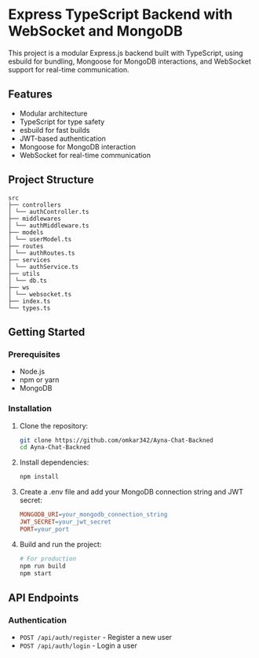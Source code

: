 # Express TypeScript Backend with WebSocket and MongoDB

This project is a modular Express.js backend built with TypeScript, using esbuild for bundling, Mongoose for MongoDB interactions, and WebSocket support for real-time communication.

## Features

- Modular architecture
- TypeScript for type safety
- esbuild for fast builds
- JWT-based authentication
- Mongoose for MongoDB interaction
- WebSocket for real-time communication

## Project Structure

```
src
├── controllers
│ └── authController.ts
├── middlewares
│ └── authMiddleware.ts
├── models
│ └── userModel.ts
├── routes
│ └── authRoutes.ts
├── services
│ └── authService.ts
├── utils
│ └── db.ts
├── ws
│ └── websocket.ts
├── index.ts
└── types.ts
```


## Getting Started

### Prerequisites

- Node.js
- npm or yarn
- MongoDB

### Installation

1. Clone the repository:

    ```bash
    git clone https://github.com/omkar342/Ayna-Chat-Backned
    cd Ayna-Chat-Backned
    ```

2. Install dependencies:

    ```bash
    npm install
    ```

3. Create a .env file and add your MongoDB connection string and JWT secret:

    ```makefile
    MONGODB_URI=your_mongodb_connection_string
    JWT_SECRET=your_jwt_secret
    PORT=your_port
    ```

4. Build and run the project:

    ```bash
    # For production
    npm run build
    npm start
    ```

## API Endpoints

### Authentication

- `POST /api/auth/register` - Register a new user
- `POST /api/auth/login` - Login a user

